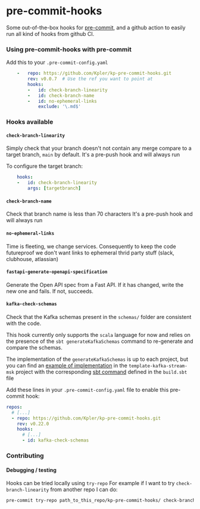 pre-commit-hooks
================

Some out-of-the-box hooks for [pre-commit](https://github.com/pre-commit/pre-commit), and
a github action to easily run all kind of hooks from github CI.

### Using pre-commit-hooks with pre-commit

Add this to your `.pre-commit-config.yaml`

```yaml
    -   repo: https://github.com/Kpler/kp-pre-commit-hooks.git
        rev: v0.0.7  # Use the ref you want to point at
        hooks:
        -   id: check-branch-linearity
        -   id: check-branch-name
        -   id: no-ephemeral-links
            exclude: '\.md$'
```

### Hooks available

#### `check-branch-linearity`
Simply check that your branch doesn't not contain any merge compare to a target branch, `main` by default.
It's a pre-push hook and will always run

To configure the target branch:
```yaml
    hooks:
    -   id: check-branch-linearity
        args: [targetbranch]
```

#### `check-branch-name`
Check that branch name is less than 70 characters
It's a pre-push hook and will always run

#### `no-ephemeral-links`
Time is fleeting, we change services.
Consequently to keep the code futureproof we don't
want links to ephemeral thrid party stuff (slack, clubhouse, atlassian)

#### `fastapi-generate-openapi-specification`
Generate the Open API spec from a Fast API. If it has changed, write the new one and fails. If not, succeeds.

#### `kafka-check-schemas`

Check that the Kafka schemas present in the `schemas/` folder are consistent with the code.

This hook currently only supports the `scala` language for now and relies on the presence of the `sbt generateKafkaSchemas` command to re-generate and compare the schemas.

The implementation of the `generateKafkaSchemas` is up to each project, but you can find an [example of implementation] in the `template-kafka-stream-msk` project with the corresponding [sbt command] defined in the `build.sbt` file

Add these lines in your `.pre-commit-config.yaml` file to enable this pre-commit hook:
```yaml
repos:
  # [...]
  - repo: https://github.com/Kpler/kp-pre-commit-hooks.git
    rev: v0.22.0
    hooks:
      # [...]
      - id: kafka-check-schemas
```

[example of implementation]: https://github.com/Kpler/template-kafka-stream-msk/blob/main/src/ci/scala/schema_generator/VulcanSchemaGenerator.scala
[sbt command]: https://github.com/Kpler/template-kafka-stream-msk/blob/main/build.sbt#L75

### Contributing

#### Debugging / testing
Hooks can be tried locally using `try-repo`
For example if I want to try `check-branch-linearity` from another repo
I can do:
```bash
pre-commit try-repo path_to_this_repo/kp-pre-commit-hooks/ check-branch-linearity --hook-stage push --verbose
```
